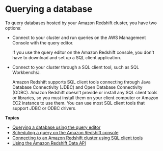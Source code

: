 # Querying a database<a name="query-databases"></a>

To query databases hosted by your Amazon Redshift cluster, you have two options:
+ Connect to your cluster and run queries on the AWS Management Console with the query editor\. 

  If you use the query editor on the Amazon Redshift console, you don't have to download and set up a SQL client application\. 
+ Connect to your cluster through a SQL client tool, such as SQL Workbench/J\. 

  Amazon Redshift supports SQL client tools connecting through Java Database Connectivity \(JDBC\) and Open Database Connectivity \(ODBC\)\. Amazon Redshift doesn't provide or install any SQL client tools or libraries, so you must install them on your client computer or Amazon EC2 instance to use them\. You can use most SQL client tools that support JDBC or ODBC drivers\.

**Topics**
+ [Querying a database using the query editor](query-editor.md)
+ [Scheduling a query on the Amazon Redshift console](query-editor-schedule-query.md)
+ [Connecting to an Amazon Redshift cluster using SQL client tools](connecting-to-cluster.md)
+ [Using the Amazon Redshift Data API](data-api.md)